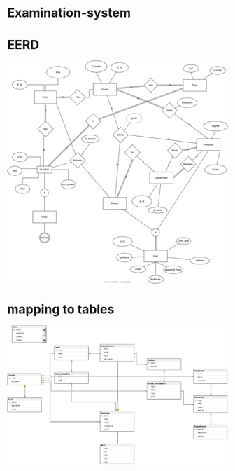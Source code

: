 # Examination-system
# EERD 

![ERD](design/ERD.drawio.svg)

# mapping to tables

![diagram](initiateDB/diagram.png)
